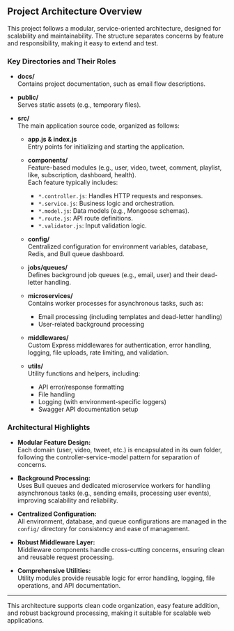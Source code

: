 ## Project Architecture Overview

This project follows a modular, service-oriented architecture, designed for scalability and maintainability. The structure separates concerns by feature and responsibility, making it easy to extend and test.

### Key Directories and Their Roles

- **docs/**  
  Contains project documentation, such as email flow descriptions.

- **public/**  
  Serves static assets (e.g., temporary files).

- **src/**  
  The main application source code, organized as follows:

  - **app.js & index.js**  
    Entry points for initializing and starting the application.

  - **components/**  
    Feature-based modules (e.g., user, video, tweet, comment, playlist, like, subscription, dashboard, health).  
    Each feature typically includes:

    - `*.controller.js`: Handles HTTP requests and responses.
    - `*.service.js`: Business logic and orchestration.
    - `*.model.js`: Data models (e.g., Mongoose schemas).
    - `*.route.js`: API route definitions.
    - `*.validator.js`: Input validation logic.

  - **config/**  
    Centralized configuration for environment variables, database, Redis, and Bull queue dashboard.

  - **jobs/queues/**  
    Defines background job queues (e.g., email, user) and their dead-letter handling.

  - **microservices/**  
    Contains worker processes for asynchronous tasks, such as:

    - Email processing (including templates and dead-letter handling)
    - User-related background processing

  - **middlewares/**  
    Custom Express middlewares for authentication, error handling, logging, file uploads, rate limiting, and validation.

  - **utils/**  
    Utility functions and helpers, including:
    - API error/response formatting
    - File handling
    - Logging (with environment-specific loggers)
    - Swagger API documentation setup

### Architectural Highlights

- **Modular Feature Design:**  
  Each domain (user, video, tweet, etc.) is encapsulated in its own folder, following the controller-service-model pattern for separation of concerns.

- **Background Processing:**  
  Uses Bull queues and dedicated microservice workers for handling asynchronous tasks (e.g., sending emails, processing user events), improving scalability and reliability.

- **Centralized Configuration:**  
  All environment, database, and queue configurations are managed in the `config/` directory for consistency and ease of management.

- **Robust Middleware Layer:**  
  Middleware components handle cross-cutting concerns, ensuring clean and reusable request processing.

- **Comprehensive Utilities:**  
  Utility modules provide reusable logic for error handling, logging, file operations, and API documentation.

---

This architecture supports clean code organization, easy feature addition, and robust background processing, making it suitable for scalable web applications.
